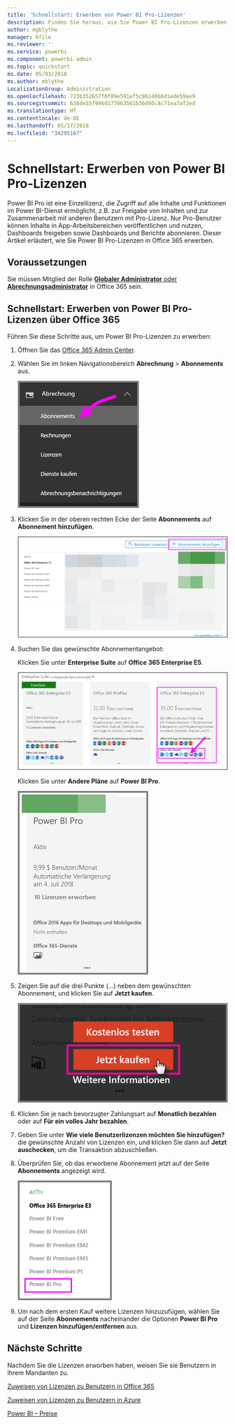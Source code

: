 ```yaml
---
title: 'Schnellstart: Erwerben von Power BI Pro-Lizenzen'
description: Finden Sie heraus, wie Sie Power BI Pro-Lizenzen erwerben, damit Ihre Benutzer auf alle Inhalte und Funktionen im Power BI-Dienst zugreifen können.
author: mgblythe
manager: kfile
ms.reviewer: ''
ms.service: powerbi
ms.component: powerbi-admin
ms.topic: quickstart
ms.date: 05/03/2018
ms.author: mblythe
LocalizationGroup: Administration
ms.openlocfilehash: 723b352657f0f89e591ef5c8614866d1ede59ae9
ms.sourcegitcommit: 638de55f996d177063561b36d95c8c71ea7af3ed
ms.translationtype: HT
ms.contentlocale: de-DE
ms.lasthandoff: 05/17/2018
ms.locfileid: "34295167"
---
```

# <a name="quickstart-purchase-power-bi-pro-licenses"></a>Schnellstart: Erwerben von Power BI Pro-Lizenzen

Power BI Pro ist eine Einzellizenz, die Zugriff auf alle Inhalte und Funktionen im Power BI-Dienst ermöglicht, z.B. zur Freigabe von Inhalten und zur Zusammenarbeit mit anderen Benutzern mit Pro-Lizenz. Nur Pro-Benutzer können Inhalte in App-Arbeitsbereichen veröffentlichen und nutzen, Dashboards freigeben sowie Dashboards und Berichte abonnieren. Dieser Artikel erläutert, wie Sie Power BI Pro-Lizenzen in Office 365 erwerben.


## <a name="prerequisites"></a>Voraussetzungen

Sie müssen Mitglied der Rolle [**Globaler Administrator** oder **Abrechnungsadministrator**](https://support.office.com/article/about-office-365-admin-roles-da585eea-f576-4f55-a1e0-87090b6aaa9d?ui=en-US&rs=en-US&ad=US) in Office 365 sein. 


## <a name="purchase-power-bi-pro-licenses-through-office-365"></a>Schnellstart: Erwerben von Power BI Pro-Lizenzen über Office 365

Führen Sie diese Schritte aus, um Power BI Pro-Lizenzen zu erwerben:

1. Öffnen Sie das [Office 365 Admin Center](https://portal.office.com/adminportal/home#/homepage).

2. Wählen Sie im linken Navigationsbereich **Abrechnung** > **Abonnements** aus.

    ![Navigationsbereich](media/service-admin-purchasing-power-bi-pro/service-purchasing-power-bi-pro/service-purchasing-power-bi-pro-01.png)

3. Klicken Sie in der oberen rechten Ecke der Seite **Abonnements** auf **Abonnement hinzufügen**.

    ![Abonnement](media/service-admin-purchasing-power-bi-pro/service-purchasing-power-bi-pro/service-purchasing-power-bi-pro-02.png)

4. Suchen Sie das gewünschte Abonnementangebot:

    Klicken Sie unter **Enterprise Suite** auf **Office 365 Enterprise E5**.

    ![Office-E5-Abonnement](media/service-admin-purchasing-power-bi-pro/service-purchasing-power-bi-pro/service-purchasing-power-bi-pro-03.png)

    Klicken Sie unter **Andere Pläne** auf **Power BI Pro**.

    ![Power BI-Abonnement](media/service-admin-purchasing-power-bi-pro/service-purchasing-power-bi-pro/service-purchasing-power-bi-pro-04.png)

5. Zeigen Sie auf die drei Punkte (...) neben dem gewünschten Abonnement, und klicken Sie auf **Jetzt kaufen**.

    ![Jetzt kaufen](media/service-admin-purchasing-power-bi-pro/service-purchasing-power-bi-pro/service-purchasing-power-bi-pro-05.png)

6. Klicken Sie je nach bevorzugter Zahlungsart auf **Monatlich bezahlen** oder auf **Für ein volles Jahr bezahlen**.

7. Geben Sie unter **Wie viele Benutzerlizenzen möchten Sie hinzufügen?** die gewünschte Anzahl von Lizenzen ein, und klicken Sie dann auf **Jetzt auschecken**, um die Transaktion abzuschließen.

8. Überprüfen Sie, ob das erworbene Abonnement jetzt auf der Seite **Abonnements** angezeigt wird.

   ![Erworbenes Abonnement](media/service-admin-purchasing-power-bi-pro/service-purchasing-power-bi-pro/service-purchasing-power-bi-pro-06.png)

9. Um nach dem ersten Kauf weitere Lizenzen hinzuzufügen, wählen Sie auf der Seite **Abonnements** nacheinander die Optionen **Power BI Pro** und **Lizenzen hinzufügen/entfernen** aus.


## <a name="next-steps"></a>Nächste Schritte

Nachdem Sie die Lizenzen erworben haben, weisen Sie sie Benutzern in Ihrem Mandanten zu.

[Zuweisen von Lizenzen zu Benutzern in Office 365](service-admin-assigning-power-bi-pro-licenses.md)

[Zuweisen von Lizenzen zu Benutzern in Azure](service-admin-assigning-power-bi-pro-licenses-azure.md)

[Power BI – Preise](https://powerbi.microsoft.com/en-us/pricing/)
